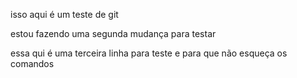 isso aqui é um teste de git

estou fazendo uma segunda mudança para testar


essa qui é uma terceira linha para teste e para que não esqueça os comandos